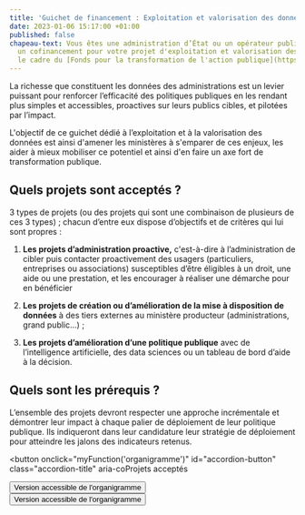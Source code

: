```yaml
---
title: 'Guichet de financement : Exploitation et valorisation des données'
date: 2023-01-06 15:17:00 +01:00
published: false
chapeau-text: Vous êtes une administration d’État ou un opérateur public ? Obtenez
  un cofinancement pour votre projet d'exploitation et valorisation des données, dans
  le cadre du [Fonds pour la transformation de l'action publique](https://www.modernisation.gouv.fr/transformer-laction-publique/fonds-pour-la-transformation-de-laction-publique).
---
```


La richesse que constituent les données des administrations est un levier puissant pour renforcer l’efficacité des politiques publiques en les rendant plus simples et accessibles, proactives sur leurs publics cibles, et pilotées par l’impact. 

L'objectif de ce guichet dédié à l’exploitation et à la valorisation des données est ainsi d'amener les ministères à s'emparer de ces enjeux, les aider à mieux mobiliser ce potentiel et ainsi d'en faire un axe fort de transformation publique.


## Quels projets sont acceptés ?
3 types de projets (ou des projets qui sont une combinaison de plusieurs de ces 3 types) ; chacun d’entre eux dispose d’objectifs et de critères qui lui sont propres :
1. **Les projets d’administration proactive,** c'est-à-dire à l’administration de cibler puis contacter proactivement des usagers (particuliers,  entreprises ou associations) susceptibles d’être éligibles à un droit, une aide ou une prestation, et les encourager à réaliser une démarche pour en bénéficier

2. **Les projets de création ou d’amélioration de la mise à disposition de données** à des tiers externes au ministère producteur (administrations, grand public...) ;

3. **Les projets d’amélioration d’une politique publique** avec de l’intelligence artificielle, des data sciences ou un  tableau de bord d’aide à la décision.


## Quels sont les prérequis ?
L’ensemble des projets devront respecter une approche incrémentale et démontrer leur impact à chaque palier de déploiement de leur politique publique. Ils indiqueront dans leur candidature leur stratégie de déploiement pour atteindre les jalons des indicateurs retenus.


<script> function myFunction(id) { let x = document.getElementById(id); let button = document.getElementById("accordion-button"); if (x.className.indexOf("show") == -1) { x.className += " show"; button.className += " is-active" } else { x.className = x.className.replace(" show", ""); button.className = button.className.replace(" is-active", ""); } } </script> <div class="margin-bottom-3 accordion no-bullet" data-allow-all-closed="true"> <div class="accordion-item"> 
<button onclick="myFunction('organigramme')" id="accordion-button" class="accordion-title" aria-coProjets acceptés </button> <div class="accordion-content" id="projets-acceptes"> </div> </div> 
<div class="accordion-item"> <button onclick="myFunction('organigramme')" id="accordion-button" class="accordion-title" aria-controls="organigramme" aria-expanded="false">Version accessible de l'organigramme</button> <div class="accordion-content" id="organigramme"> 
</div> </div> 

<div class="accordion-item"> <button onclick="myFunction('organigramme')" id="accordion-button" class="accordion-title" aria-controls="organigramme" aria-expanded="false">Version accessible de l'organigramme</button> <div class="accordion-content" id="organigramme"> 
</div> </div> 
</div></div>